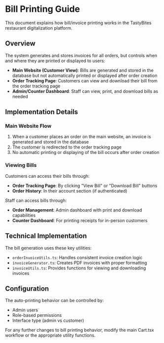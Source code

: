 # Bill Printing Guide

This document explains how bill/invoice printing works in the TastyBites restaurant digitalization platform.

## Overview

The system generates and stores invoices for all orders, but controls when and where they are printed or displayed to users:

- **Main Website (Customer View)**: Bills are generated and stored in the database but not automatically printed or displayed after order creation
- **Order Tracking Page**: Customers can view and download their bill from the order tracking page
- **Admin/Counter Dashboard**: Staff can view, print, and download bills as needed

## Implementation Details

### Main Website Flow

1. When a customer places an order on the main website, an invoice is generated and stored in the database
2. The customer is redirected to the order tracking page
3. No automatic printing or displaying of the bill occurs after order creation

### Viewing Bills

Customers can access their bills through:

- **Order Tracking Page**: By clicking "View Bill" or "Download Bill" buttons
- **Order History**: In their account section (if authenticated)

Staff can access bills through:

- **Order Management**: Admin dashboard with print and download capabilities
- **Counter Dashboard**: For printing receipts for in-person customers

## Technical Implementation

The bill generation uses these key utilities:

- `orderInvoiceUtils.ts`: Handles consistent invoice creation logic
- `invoiceGenerator.ts`: Creates PDF invoices with proper formatting
- `invoiceUtils.ts`: Provides functions for viewing and downloading invoices

## Configuration

The auto-printing behavior can be controlled by:

- Admin users
- Role-based permissions
- Interface type (admin vs customer)

For any further changes to bill printing behavior, modify the main Cart.tsx workflow or the appropriate utility functions.
